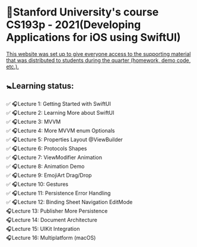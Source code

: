 # 🏫Stanford University's course CS193p - 2021(Developing Applications for iOS using SwiftUI) 
[This website was set up to give everyone access to the supporting material that was distributed to students during the quarter (homework, demo code, etc.).](https://cs193p.sites.stanford.edu)
## 🚼Learning status:
✅ 🎧Lecture 1: Getting Started with SwiftUI <br />
✅ 🎧Lecture 2: Learning More about SwiftUI <br />
✅ 🎧Lecture 3: MVVM <br />
✅ 🎧Lecture 4: More MVVM enum Optionals <br />
✅ 🎧Lecture 5: Properties Layout @ViewBuilder <br />
✅ 🎧Lecture 6: Protocols Shapes <br />
✅ 🎧Lecture 7: ViewModifier Animation <br />
✅ 🎧Lecture 8: Animation Demo <br />
✅ 🎧Lecture 9: EmojiArt Drag/Drop <br />
✅ 🎧Lecture 10: Gestures <br />
✅ 🎧Lecture 11: Persistence Error Handling <br />
✅ 🎧Lecture 12: Binding Sheet Navigation EditMode <br />
🎧Lecture 13: Publisher More Persistence <br />
🎧Lecture 14: Document Architecture <br />
🎧Lecture 15: UIKit Integration <br />
🎧Lecture 16: Multiplatform (macOS) <br />
